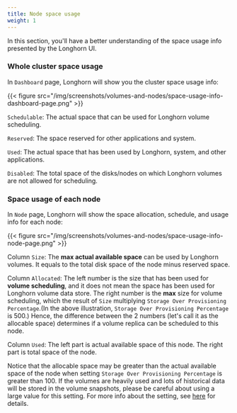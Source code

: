 ```yaml
---
title: Node space usage
weight: 1
---
```


In this section, you'll have a better understanding of the space usage info presented by the Longhorn UI. 


### Whole cluster space usage

In `Dashboard` page, Longhorn will show you the cluster space usage info:

{{< figure src="/img/screenshots/volumes-and-nodes/space-usage-info-dashboard-page.png" >}}

`Schedulable`: The actual space that can be used for Longhorn volume scheduling.

`Reserved`: The space reserved for other applications and system.

`Used`: The actual space that has been used by Longhorn, system, and other applications.

`Disabled`: The total space of the disks/nodes on which Longhorn volumes are not allowed for scheduling.

### Space usage of each node

In `Node` page, Longhorn will show the space allocation, schedule, and usage info for each node:

{{< figure src="/img/screenshots/volumes-and-nodes/space-usage-info-node-page.png" >}}

Column `Size`: The **max actual available space** can be used by Longhorn volumes. It equals to the total disk space of the node minus reserved space. 

Column `Allocated`: The left number is the size that has been used for **volume scheduling**, and it does not mean the space has been used for Longhorn volume data store. The right number is the **max** size for volume scheduling, which the result of `Size` multiplying `Storage Over Provisioning Percentage`.(In the above illustration, `Storage Over Provisioning Percentage` is 500.) Hence, the difference between the 2 numbers (let's call it as the allocable space) determines if a volume replica can be scheduled to this node.

Column `Used`: The left part is actual available space of this node. The right part is total space of the node. 

Notice that the allocable space may be greater than the actual available space of the node when setting `Storage Over Provisioning Percentage` is greater than 100. If the volumes are heavily used and lots of historical data will be stored in the volume snapshots, please be careful about using a large value for this setting. For more info about the setting, see [here](../../references/settings/#storage-over-provisioning-percentage) for details. 
